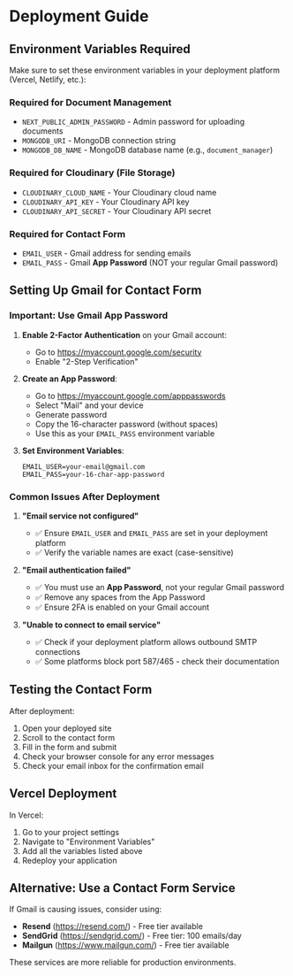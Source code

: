 # Deployment Guide

## Environment Variables Required

Make sure to set these environment variables in your deployment platform (Vercel, Netlify, etc.):

### Required for Document Management
- `NEXT_PUBLIC_ADMIN_PASSWORD` - Admin password for uploading documents
- `MONGODB_URI` - MongoDB connection string
- `MONGODB_DB_NAME` - MongoDB database name (e.g., `document_manager`)

### Required for Cloudinary (File Storage)
- `CLOUDINARY_CLOUD_NAME` - Your Cloudinary cloud name
- `CLOUDINARY_API_KEY` - Your Cloudinary API key
- `CLOUDINARY_API_SECRET` - Your Cloudinary API secret

### Required for Contact Form
- `EMAIL_USER` - Gmail address for sending emails
- `EMAIL_PASS` - Gmail **App Password** (NOT your regular Gmail password)

## Setting Up Gmail for Contact Form

### Important: Use Gmail App Password

1. **Enable 2-Factor Authentication** on your Gmail account:
   - Go to https://myaccount.google.com/security
   - Enable "2-Step Verification"

2. **Create an App Password**:
   - Go to https://myaccount.google.com/apppasswords
   - Select "Mail" and your device
   - Generate password
   - Copy the 16-character password (without spaces)
   - Use this as your `EMAIL_PASS` environment variable

3. **Set Environment Variables**:
   ```
   EMAIL_USER=your-email@gmail.com
   EMAIL_PASS=your-16-char-app-password
   ```

### Common Issues After Deployment

1. **"Email service not configured"**
   - ✅ Ensure `EMAIL_USER` and `EMAIL_PASS` are set in your deployment platform
   - ✅ Verify the variable names are exact (case-sensitive)

2. **"Email authentication failed"**
   - ✅ You must use an **App Password**, not your regular Gmail password
   - ✅ Remove any spaces from the App Password
   - ✅ Ensure 2FA is enabled on your Gmail account

3. **"Unable to connect to email service"**
   - ✅ Check if your deployment platform allows outbound SMTP connections
   - ✅ Some platforms block port 587/465 - check their documentation

## Testing the Contact Form

After deployment:
1. Open your deployed site
2. Scroll to the contact form
3. Fill in the form and submit
4. Check your browser console for any error messages
5. Check your email inbox for the confirmation email

## Vercel Deployment

In Vercel:
1. Go to your project settings
2. Navigate to "Environment Variables"
3. Add all the variables listed above
4. Redeploy your application

## Alternative: Use a Contact Form Service

If Gmail is causing issues, consider using:
- **Resend** (https://resend.com/) - Free tier available
- **SendGrid** (https://sendgrid.com/) - Free tier: 100 emails/day
- **Mailgun** (https://www.mailgun.com/) - Free tier available

These services are more reliable for production environments.
